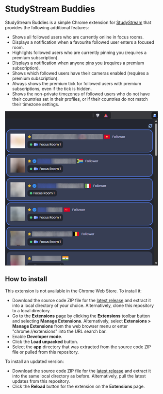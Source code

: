 # StudyStream Buddies

StudyStream Buddies is a simple Chrome extension for [StudyStream](https://www.studystream.live/)
that provides the following additional features:

- Shows all followed users who are currently online in focus rooms.
- Displays a notification when a favourite followed user enters a focused room.
- Highlights followed users who are currently pinning you (requires a premium subscription).
- Displays a notification when anyone pins you (requires a premium subscription).
- Shows which followed users have their cameras enabled (requires a premium subscription).
- Always shows the premium tick for followed users with premium subscriptions, even if the
  tick is hidden.
- Shows the non-private timezones of followed users who do not have their countries set in
  their profiles, or if their countries do not match their timezone settings.

![Popup screenshot](screenshots/popup.png)

## How to install

This extension is not available in the Chrome Web Store. To install it:

- Download the source code ZIP file for the [latest release](https://github.com/mpaulse/studystream-buddies/releases/latest)
  and extract it into a local directory of your choice. Alternatively, clone this repository to a
  local directory.
- Go to the **Extensions** page by clicking the **Extensions** toolbar button and selecting
  **Manage Extensions**. Alternatively, select **Extensions > Manage Extensions** from
  the web browser menu or enter "chrome://extensions" into the URL search bar.
- Enable **Developer mode**.
- Click the **Load unpacked** button.
- Select the **app** directory that was extracted from the source code ZIP file or pulled
  from this repository.

To install an updated version:
- Download the source code ZIP file for the [latest release](https://github.com/mpaulse/studystream-buddies/releases/latest)
  and extract it into the same local directory as before. Alternatively, pull
  the latest updates from this repository.
- Click the **Reload** button for the extension on the **Extensions** page.
